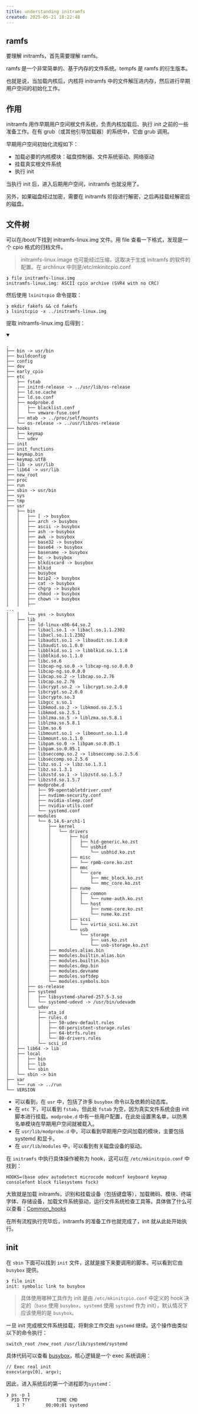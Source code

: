 ```yaml
---
title: understanding initramfs
created: 2025-05-21 18:22:48
---
```


## ramfs

要理解 initramfs，首先需要理解 ramfs。

ramfs 是一个非常简单的、基于内存的文件系统。tempfs 是 ramfs 的衍生版本。

也就是说，当加载内核后，内核将 initramfs 中的文件解压进内存，然后进行早期用户空间的初始化工作。

## 作用

initramfs 用作早期用户空间根文件系统，负责内核加载后、执行 init 之前的一些准备工作。在有 grub（或其他引导加载器）的系统中，它由 grub 调用。

早期用户空间初始化流程如下：

- 加载必要的内核模块：磁盘控制器、文件系统驱动、网络驱动
- 挂载真实根文件系统
- 执行 init

当执行 init 后，进入后期用户空间，initramfs 也就没用了。

另外，如果磁盘经过加密，需要在 initramfs 阶段进行解密，之后再挂载经解密后的磁盘。

## 文件树

可以在/boot/下找到 initramfs-linux.img 文件。用 file 查看一下格式，发现是一个 cpio 格式的归档文件。

> initramfs-linux.image 也可能经过压缩，这取决于生成 initramfs 的软件的配置。在 archlinux 中则是/etc/mkinitcpio.conf

```shell
❯ file initramfs-linux.img
initramfs-linux.img: ASCII cpio archive (SVR4 with no CRC)
```

然后使用 `lsinitcpio` 命令提取：

```shell
❯ mkdir fakefs && cd fakefs
❯ lsinitcpio -x ../initramfs-linux.img
```

提取 initramfs-linux.img 后得到：

<details open>
<summary>
</summary>

```shell
.
├── bin -> usr/bin
├── buildconfig
├── config
├── dev
├── early_cpio
├── etc
│   ├── fstab
│   ├── initrd-release -> ../usr/lib/os-release
│   ├── ld.so.cache
│   ├── ld.so.conf
│   ├── modprobe.d
│   │   ├── blacklist.conf
│   │   └── vmware-fuse.conf
│   ├── mtab -> ../proc/self/mounts
│   └── os-release -> ../usr/lib/os-release
├── hooks
│   ├── keymap
│   └── udev
├── init
├── init_functions
├── keymap.bin
├── keymap.utf8
├── lib -> usr/lib
├── lib64 -> usr/lib
├── new_root
├── proc
├── run
├── sbin -> usr/bin
├── sys
├── tmp
├── usr
│   ├── bin
│   │   ├── [ -> busybox
│   │   ├── arch -> busybox
│   │   ├── ascii -> busybox
│   │   ├── ash -> busybox
│   │   ├── awk -> busybox
│   │   ├── base32 -> busybox
│   │   ├── base64 -> busybox
│   │   ├── basename -> busybox
│   │   ├── bc -> busybox
│   │   ├── blkdiscard -> busybox
│   │   ├── blkid
│   │   ├── busybox
│   │   ├── bzip2 -> busybox
│   │   ├── cat -> busybox
│   │   ├── chgrp -> busybox
│   │   ├── chmod -> busybox
│   │   ├── chown -> busybox
│   │   ├── 
...
│   │   └── yes -> busybox
│   ├── lib
│   │   ├── ld-linux-x86-64.so.2
│   │   ├── libacl.so.1 -> libacl.so.1.1.2302
│   │   ├── libacl.so.1.1.2302
│   │   ├── libaudit.so.1 -> libaudit.so.1.0.0
│   │   ├── libaudit.so.1.0.0
│   │   ├── libblkid.so.1 -> libblkid.so.1.1.0
│   │   ├── libblkid.so.1.1.0
│   │   ├── libc.so.6
│   │   ├── libcap-ng.so.0 -> libcap-ng.so.0.0.0
│   │   ├── libcap-ng.so.0.0.0
│   │   ├── libcap.so.2 -> libcap.so.2.76
│   │   ├── libcap.so.2.76
│   │   ├── libcrypt.so.2 -> libcrypt.so.2.0.0
│   │   ├── libcrypt.so.2.0.0
│   │   ├── libcrypto.so.3
│   │   ├── libgcc_s.so.1
│   │   ├── libkmod.so.2 -> libkmod.so.2.5.1
│   │   ├── libkmod.so.2.5.1
│   │   ├── liblzma.so.5 -> liblzma.so.5.8.1
│   │   ├── liblzma.so.5.8.1
│   │   ├── libm.so.6
│   │   ├── libmount.so.1 -> libmount.so.1.1.0
│   │   ├── libmount.so.1.1.0
│   │   ├── libpam.so.0 -> libpam.so.0.85.1
│   │   ├── libpam.so.0.85.1
│   │   ├── libseccomp.so.2 -> libseccomp.so.2.5.6
│   │   ├── libseccomp.so.2.5.6
│   │   ├── libz.so.1 -> libz.so.1.3.1
│   │   ├── libz.so.1.3.1
│   │   ├── libzstd.so.1 -> libzstd.so.1.5.7
│   │   ├── libzstd.so.1.5.7
│   │   ├── modprobe.d
│   │   │   ├── 99-opentabletdriver.conf
│   │   │   ├── nvdimm-security.conf
│   │   │   ├── nvidia-sleep.conf
│   │   │   ├── nvidia-utils.conf
│   │   │   └── systemd.conf
│   │   ├── modules
│   │   │   └── 6.14.6-arch1-1
│   │   │       ├── kernel
│   │   │       │   └── drivers
│   │   │       │       ├── hid
│   │   │       │       │   ├── hid-generic.ko.zst
│   │   │       │       │   └── usbhid
│   │   │       │       │       └── usbhid.ko.zst
│   │   │       │       ├── misc
│   │   │       │       │   └── rpmb-core.ko.zst
│   │   │       │       ├── mmc
│   │   │       │       │   └── core
│   │   │       │       │       ├── mmc_block.ko.zst
│   │   │       │       │       └── mmc_core.ko.zst
│   │   │       │       ├── nvme
│   │   │       │       │   ├── common
│   │   │       │       │   │   └── nvme-auth.ko.zst
│   │   │       │       │   └── host
│   │   │       │       │       ├── nvme-core.ko.zst
│   │   │       │       │       └── nvme.ko.zst
│   │   │       │       ├── scsi
│   │   │       │       │   └── virtio_scsi.ko.zst
│   │   │       │       └── usb
│   │   │       │           └── storage
│   │   │       │               ├── uas.ko.zst
│   │   │       │               └── usb-storage.ko.zst
│   │   │       ├── modules.alias.bin
│   │   │       ├── modules.builtin.alias.bin
│   │   │       ├── modules.builtin.bin
│   │   │       ├── modules.dep.bin
│   │   │       ├── modules.devname
│   │   │       ├── modules.softdep
│   │   │       └── modules.symbols.bin
│   │   ├── os-release
│   │   ├── systemd
│   │   │   ├── libsystemd-shared-257.5-3.so
│   │   │   └── systemd-udevd -> /usr/bin/udevadm
│   │   └── udev
│   │       ├── ata_id
│   │       ├── rules.d
│   │       │   ├── 50-udev-default.rules
│   │       │   ├── 60-persistent-storage.rules
│   │       │   ├── 64-btrfs.rules
│   │       │   └── 80-drivers.rules
│   │       └── scsi_id
│   ├── lib64 -> lib
│   ├── local
│   │   ├── bin
│   │   ├── lib
│   │   └── sbin
│   └── sbin -> bin
├── var
│   └── run -> ../run
└── VERSION
```
</details>

- 可以看到，在 `usr` 中，包括了许多 `busybox` 命令以及依赖的动态库。
- 在 `etc` 下，可以看到 `fstab`，但此处 `fstab` 为空，因为真实文件系统会由 init 脚本进行挂载。`modprobe.d` 中有一些用户配置，在此处设置黑名单，以防黑名单模块在早期用户空间就被载入。
- 在 `usr/lib/modprobe.d` 中，可以看到早期用户空间加载的模块，主要包括 systemd 和显卡。
- 在 `usr/lib/modules` 中，可以看到有关磁盘设备的驱动。

在 `initramfs` 中执行具体操作被称为 hook，这可以在 `/etc/mkinitcpio.conf` 中找到：

```shell
HOOKS=(base udev autodetect microcode modconf keyboard keymap consolefont block filesystems fsck)
```

大致就是加载 initramfs，识别和挂载设备（包括键盘等），加载微码、模块、终端字体、存储设备，加载文件系统驱动，运行文件系统检查工具等。具体做了什么可以查看：[Common_hooks](https://wiki.archlinux.org/title/Mkinitcpio#Common_hooks)

在所有流程执行完毕后，initramfs 的准备工作也就完成了，init 就从此处开始执行。

## init

在 `sbin` 下面可以找到 `init` 文件，这就是接下来要调用的脚本。可以看到它由 `busybox` 提供。

```shell
❯ file init
init: symbolic link to busybox
```

> 具体使用哪种工具作为 init 是由 `/etc/mkinitcpio.conf` 中定义的 hook 决定的（`base` 使用 `busybox`，`systemd` 使用 `systemd` 作为 init），默认情况下应该使用的是 `busybox`。

一旦 init 完成根文件系统挂载，将剩余工作交由 `systemd` 继续。这个操作由类似以下的命令执行：

```shell
switch_root /new_root /usr/lib/systemd/systemd
```

具体代码可以查看 [busybox](https://github.com/brgl/busybox/blob/abbf17abccbf832365d9acf1c280369ba7d5f8b2/util-linux/switch_root.c#L93-L153)，核心逻辑是一个 exec 系统调用：

```shell
// Exec real init
execv(argv[0], argv);
```

因此，进入系统后的第一个进程即为`systemd`：

```shell
❯ ps -p 1
  PID TTY          TIME CMD
    1 ?        00:00:01 systemd
```

